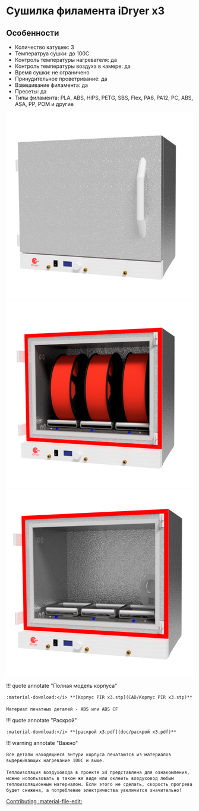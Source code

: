 # Сушилка филамента iDryer x3

## Особенности

- Количество катушек: 3
- Температруа сушки: до 100С
- Контроль температуры нагревателя: да
- Контроль температуры воздуха в камере: да 
- Время сушки: не ограничено
- Принудительное проветривание: да
- Взвешивание филамента: да
- Пресеты: да
- Типы филамента: PLA, ABS, HIPS, PETG, SBS, Flex, PA6, PA12, PC, ABS, ASA, PP, POM и другие

<div class="image-container">
  <div class="custom-image">
    <img src="https://raw.githubusercontent.com/pavluchenkor/iDryerProject/main/iDryer%20v2/Hardware/PIR%20Box%20v2/img/x3_1.jpg" alt="iDryer сборка корпуса">
  </div>
  <div class="custom-image">
    <img src="https://raw.githubusercontent.com/pavluchenkor/iDryerProject/main/iDryer%20v2/Hardware/PIR%20Box%20v2/img/x3_2.jpg" alt="iDryer сборка корпуса">
  </div>
  <div class="custom-image">
    <img src="https://raw.githubusercontent.com/pavluchenkor/iDryerProject/main/iDryer%20v2/Hardware/PIR%20Box%20v2/img/x3_3.jpg" alt="iDryer сборка корпуса">
  </div>
</div>

!!! quote annotate "Полная модель корпуса"

    :material-download:</i> **[Корпус PIR x3.stp](CAD/Корпус PIR x3.stp)**
    
    Материал печатных деталей - ABS или ABS CF

!!! quote annotate "Раскрой"

    :material-download:</i> **[раскрой х3.pdf](doc/раскрой х3.pdf)**

!!! warning annotate "Важно"

    Все детали находящиеся внтури корпуса печатаются из материалов выдерживающих нагревание 100С и выше.

    Теплоизоляция воздуховода в проекте x4 представлена для ознакомления, можно использовать в таком же виде или оклеить воздуховод любым теплоизоляционным материалом. Если этого не сделать, скорость прогрева будет снижена, а потребление электричества увеличится значительно!
[Contributing :material-file-edit:](https://github.com/pavluchenkor/iDryerProject/tree/main/iDryer%20v2/Hardware/PIR%20Box%v2) 
